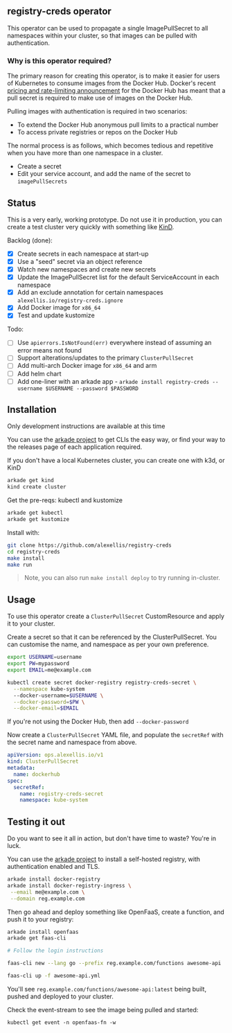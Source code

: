 ## registry-creds operator

This operator can be used to propagate a single ImagePullSecret to all namespaces within your cluster, so that images can be pulled with authentication.

### Why is this operator required?

The primary reason for creating this operator, is to make it easier for users of Kubernetes to consume images from the Docker Hub. Docker's recent [pricing and rate-limiting announcement](https://www.docker.com/pricing) for the Docker Hub has meant that a pull secret is required to make use of images on the Docker Hub.

Pulling images with authentication is required in two scenarios:
* To extend the Docker Hub anonymous pull limits to a practical number
* To access private registries or repos on the Docker Hub

The normal process is as follows, which becomes tedious and repetitive when you have more than one namespace in a cluster.

* Create a secret
* Edit your service account, and add the name of the secret to `imagePullSecrets`

## Status

This is a very early, working prototype. Do not use it in production, you can create a test cluster very quickly with something like [KinD](https://kind.sigs.k8s.io/docs/user/quick-start/).

Backlog (done):
- [x] Create secrets in each namespace at start-up
- [x] Use a "seed" secret via an object reference
- [x] Watch new namespaces and create new secrets
- [x] Update the ImagePullSecret list for the default ServiceAccount in each namespace
- [x] Add an exclude annotation for certain namespaces `alexellis.io/registry-creds.ignore`
- [x] Add Docker image for `x86_64`
- [x] Test and update kustomize

Todo:
- [ ] Use `apierrors.IsNotFound(err)` everywhere instead of assuming an error means not found
- [ ] Support alterations/updates to the primary `ClusterPullSecret`
- [ ] Add multi-arch Docker image for `x86_64` and arm
- [ ] Add helm chart
- [ ] Add one-liner with an arkade app - `arkade install registry-creds --username $USERNAME --password $PASSWORD`

## Installation

Only development instructions are available at this time

You can use the [arkade project](https://get-arkade.dev) to get CLIs the easy way, or find your way to the releases page of each application required.

If you don't have a local Kubernetes cluster, you can create one with k3d, or KinD

```bash
arkade get kind
kind create cluster
```

Get the pre-reqs: kubectl and kustomize

```bash
arkade get kubectl
arkade get kustomize
```

Install with:

```bash
git clone https://github.com/alexellis/registry-creds
cd registry-creds
make install
make run
```

> Note, you can also run `make install deploy` to try running in-cluster.

## Usage

To use this operator create a `ClusterPullSecret` CustomResource and apply it to your cluster.

Create a secret so that it can be referenced by the ClusterPullSecret. You can customise the name, and namespace as per your own preference.

```bash
export USERNAME=username
export PW=mypassword
export EMAIL=me@example.com

kubectl create secret docker-registry registry-creds-secret \
  --namespace kube-system
  --docker-username=$USERNAME \
  --docker-password=$PW \
  --docker-email=$EMAIL
```

If you're not using the Docker Hub, then add `--docker-password`

Now create a `ClusterPullSecret` YAML file, and populate the `secretRef` with the secret name and namespace from above.

```yaml
apiVersion: ops.alexellis.io/v1
kind: ClusterPullSecret
metadata:
  name: dockerhub
spec:
  secretRef:
    name: registry-creds-secret
    namespace: kube-system
```

## Testing it out

Do you want to see it all in action, but don't have time to waste? You're in luck.

You can use the [arkade project](https://get-arkade.dev) to install a self-hosted registry, with authentication enabled and TLS.

```bash
arkade install docker-registry
arkade install docker-registry-ingress \
 --email me@example.com \
 --domain reg.example.com
```

Then go ahead and deploy something like OpenFaaS, create a function, and push it to your registry:

```bash
arkade install openfaas
arkade get faas-cli

# Follow the login instructions

faas-cli new --lang go --prefix reg.example.com/functions awesome-api

faas-cli up -f awesome-api.yml
```

You'll see `reg.example.com/functions/awesome-api:latest` being built, pushed and deployed to your cluster.

Check the event-stream to see the image being pulled and started:

```
kubectl get event -n openfaas-fn -w
```
